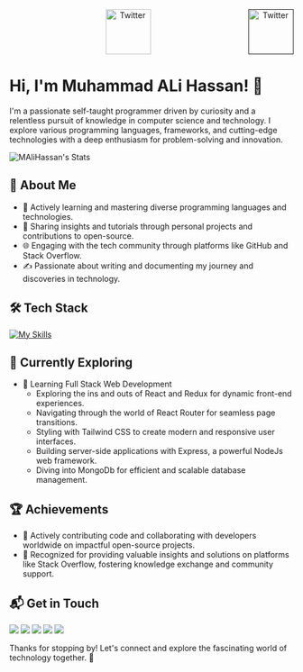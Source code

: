 <center><a href="" target="_blank"><img src="https://cdn2.iconfinder.com/data/icons/social-media-2199/64/social_media_isometric_6-twitter-512.png" height="80px" width="80px" alt="Twitter" align="right"></a><a href="https://www.linkedin.com/in/muhammadalihassan-dev" target="_blank"><img src="https://cdn2.iconfinder.com/data/icons/social-media-2199/64/social_media_isometric_14-linkedin-512.png" height="80px" width="80px" alt="Twitter"></a></center>

# Hi, I'm Muhammad ALi Hassan! 👋

I'm a passionate self-taught programmer driven by curiosity and a relentless pursuit of knowledge in computer science and technology. I explore various programming languages, frameworks, and cutting-edge technologies with a deep enthusiasm for problem-solving and innovation.


![MAliHassan's Stats](https://github-readme-stats.vercel.app/api?username=MAliHassanDev&theme=tokyonight&show_icons=true&hide_border=true&count_private=true)

## 🚀 About Me

- 🔭 Actively learning and mastering diverse programming languages and technologies.
- 📝 Sharing insights and tutorials through personal projects and contributions to open-source.
- 🌐 Engaging with the tech community through platforms like GitHub and Stack Overflow.
- ✍️ Passionate about writing and documenting my journey and discoveries in technology.


## 🛠️ Tech Stack

[![My Skills](https://skillicons.dev/icons?i=js,ts,tailwind,react,nextjs,nodejs,express,mongodb&perline=4)](https://skillicons.dev)

## 🌱 Currently Exploring

- 🚀 Learning Full Stack Web Development
  - Exploring the ins and outs of React and Redux for dynamic front-end experiences.
  - Navigating through the world of React Router for seamless page transitions.
  - Styling with Tailwind CSS to create modern and responsive user interfaces.
  - Building server-side applications with Express, a powerful NodeJs web framework.
  - Diving into MongoDb for efficient and scalable database management.

 ## 🏆 Achievements

- 🌟 Actively contributing code and collaborating with developers worldwide on impactful open-source projects.
- 💬 Recognized for providing valuable insights and solutions on platforms like Stack Overflow, fostering knowledge exchange and community support.

## 📬 Get in Touch

<p align="left">  
<a href="" target="blank"><img src="https://img.icons8.com/color/35/000000/twitter--v2.png"/></a>
<a href="https://www.linkedin.com/in/muhammadalihassan-dev" target="blank"><img src="https://img.icons8.com/color/35/000000/linkedin.png"/></a>
<a href="" target="blank"><img src="https://img.icons8.com/color/35/000000/youtube-play.png"/></a>
<a href="" target="blank"><img src="https://img.icons8.com/fluency/35/000000/instagram-new.png"/></a>
<a href="mailto:muhammadalihassanofficial@gmail.com" target="blank"><img src="https://img.icons8.com/color/35/000000/gmail.png"/></a>
</p>


Thanks for stopping by! Let's connect and explore the fascinating world of technology together. 🚀
